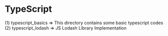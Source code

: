 # TypeScript
(1) typescript_basics => This directory contains some basic typescript codes<br>
(2) typescript_lodash => JS Lodash Library Implementation<br>
